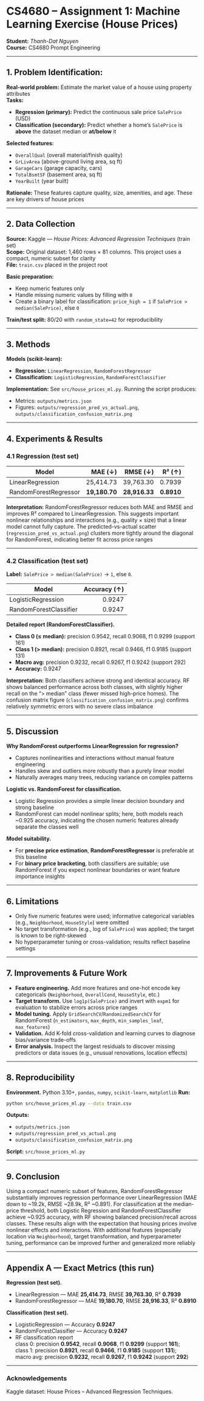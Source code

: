 # CS4680 – Assignment 1: Machine Learning Exercise (House Prices)

**Student:** _Thanh-Dat Nguyen_  
**Course:** CS4680 Prompt Engineering  

---

## 1. Problem Identification:

**Real-world problem:** Estimate the market value of a house using property attributes  
**Tasks:**
- **Regression (primary):** Predict the continuous sale price `SalePrice` (USD)
- **Classification (secondary):** Predict whether a home’s `SalePrice` is **above** the dataset median or **at/below** it

**Selected features:**
- `OverallQual` (overall material/finish quality)
- `GrLivArea` (above-ground living area, sq ft)
- `GarageCars` (garage capacity, cars)
- `TotalBsmtSF` (basement area, sq ft)
- `YearBuilt` (year built)

**Rationale:** These features capture quality, size, amenities, and age. These are key drivers of house prices

---

## 2. Data Collection

**Source:** Kaggle — *House Prices: Advanced Regression Techniques* (train set)  
**Scope:** Original dataset: 1,460 rows × 81 columns. This project uses a compact, numeric subset for clarity  
**File:** `train.csv` placed in the project root

**Basic preparation:**
- Keep numeric features only
- Handle missing numeric values by filling with `0` 
- Create a binary label for classification: `price_high = 1` if `SalePrice > median(SalePrice)`, else `0`

**Train/test split:** 80/20 with `random_state=42` for reproducibility

---

## 3. Methods

**Models (scikit-learn):**
- **Regression:** `LinearRegression`, `RandomForestRegressor`
- **Classification:** `LogisticRegression`, `RandomForestClassifier`

**Implementation:** See `src/house_prices_ml.py`. Running the script produces:
- Metrics: `outputs/metrics.json`
- Figures: `outputs/regression_pred_vs_actual.png`, `outputs/classification_confusion_matrix.png`

---

## 4. Experiments & Results

### 4.1 Regression (test set)
| Model                  | MAE (↓)   | RMSE (↓)   | R² (↑)   |
|------------------------|-----------:|-----------:|---------:|
| LinearRegression       | 25,414.73 | 39,763.30 | 0.7939 |
| RandomForestRegressor  | **19,180.70** | **28,916.33** | **0.8910** |

**Interpretation:** RandomForestRegressor reduces both MAE and RMSE and improves R² compared to LinearRegression. This suggests important nonlinear relationships and interactions (e.g., quality × size) that a linear model cannot fully capture. The predicted-vs-actual scatter (`regression_pred_vs_actual.png`) clusters more tightly around the diagonal for RandomForest, indicating better fit across price ranges

---

### 4.2 Classification (test set)
**Label:** `SalePrice > median(SalePrice)` → `1`, else `0`.

| Model                   | Accuracy (↑) |
|-------------------------|--------------:|
| LogisticRegression      | 0.9247 |
| RandomForestClassifier  | 0.9247 |

**Detailed report (RandomForestClassifier).**
- **Class 0 (≤ median):** precision 0.9542, recall 0.9068, f1 0.9299 (support 161)  
- **Class 1 (> median):** precision 0.8921, recall 0.9466, f1 0.9185 (support 131)  
- **Macro avg:** precision 0.9232, recall 0.9267, f1 0.9242 (support 292)  
- **Accuracy:** 0.9247

**Interpretation:** Both classifiers achieve strong and identical accuracy. RF shows balanced performance across both classes, with slightly higher recall on the “> median” class (fewer missed high-price homes). The confusion matrix figure (`classification_confusion_matrix.png`) confirms relatively symmetric errors with no severe class imbalance

---

## 5. Discussion

**Why RandomForest outperforms LinearRegression for regression?**  
- Captures nonlinearities and interactions without manual feature engineering
- Handles skew and outliers more robustly than a purely linear model
- Naturally averages many trees, reducing variance on complex patterns

**Logistic vs. RandomForest for classification.**  
- Logistic Regression provides a simple linear decision boundary and strong baseline
- RandomForest can model nonlinear splits; here, both models reach ~0.925 accuracy, indicating the chosen numeric features already separate the classes well

**Model suitability.**  
- For **precise price estimation**, **RandomForestRegressor** is preferable at this baseline
- For **binary price bracketing**, both classifiers are suitable; use RandomForest if you expect nonlinear boundaries or want feature importance insights

---

## 6. Limitations

- Only five numeric features were used; informative categorical variables (e.g., `Neighborhood`, `HouseStyle`) were omitted 
- No target transformation (e.g., log of `SalePrice`) was applied; the target is known to be right-skewed
- No hyperparameter tuning or cross-validation; results reflect baseline settings

---

## 7. Improvements & Future Work

- **Feature engineering.** Add more features and one-hot encode key categoricals (`Neighborhood`, `OverallCond`, `HouseStyle`, etc.)
- **Target transform.** Use `log1p(SalePrice)` and invert with `expm1` for evaluation to stabilize errors across price ranges
- **Model tuning.** Apply `GridSearchCV`/`RandomizedSearchCV` for RandomForest (`n_estimators`, `max_depth`, `min_samples_leaf`, `max_features`)
- **Validation.** Add K-fold cross-validation and learning curves to diagnose bias/variance trade-offs
- **Error analysis.** Inspect the largest residuals to discover missing predictors or data issues (e.g., unusual renovations, location effects)

---

## 8. Reproducibility

**Environment.** Python 3.10+, `pandas`, `numpy`, `scikit-learn`, `matplotlib`
**Run:**
```bash
python src/house_prices_ml.py --data train.csv
```
**Outputs:**
- `outputs/metrics.json`
- `outputs/regression_pred_vs_actual.png`
- `outputs/classification_confusion_matrix.png`

**Script:** `src/house_prices_ml.py`

---

## 9. Conclusion

Using a compact numeric subset of features, RandomForestRegressor substantially improves regression performance over LinearRegression (MAE down to ~19.2k, RMSE ~28.9k, R² ~0.891). For classification at the median-price threshold, both Logistic Regression and RandomForestClassifier achieve ~0.925 accuracy, with RF showing balanced precision/recall across classes. These results align with the expectation that housing prices involve nonlinear effects and interactions. With additional features (especially location via `Neighborhood`), target transformation, and hyperparameter tuning, performance can be improved further and generalized more reliably

---

## Appendix A — Exact Metrics (this run)

**Regression (test set).**
- LinearRegression — MAE **25,414.73**, RMSE **39,763.30**, R² **0.7939**
- RandomForestRegressor — MAE **19,180.70**, RMSE **28,916.33**, R² **0.8910**

**Classification (test set).**
- LogisticRegression — Accuracy **0.9247**
- RandomForestClassifier — Accuracy **0.9247**
- RF classification report  
  class 0: precision **0.9542**, recall **0.9068**, f1 **0.9299** (support **161**);  
  class 1: precision **0.8921**, recall **0.9466**, f1 **0.9185** (support **131**);  
  macro avg: precision **0.9232**, recall **0.9267**, f1 **0.9242** (support **292**)

---

### Acknowledgements
Kaggle dataset: House Prices – Advanced Regression Techniques.
